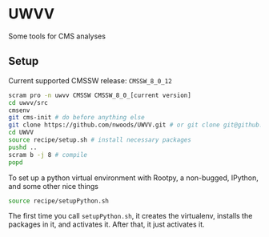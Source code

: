 # UWVV
Some tools for CMS analyses

## Setup
Current supported CMSSW release: `CMSSW_8_0_12` 

```bash
scram pro -n uwvv CMSSW CMSSW_8_0_[current version]
cd uwvv/src
cmsenv
git cms-init # do before anything else
git clone https://github.com/nwoods/UWVV.git # or git clone git@github.com:nwoods/UWVV.git if you prefer that
cd UWVV
source recipe/setup.sh # install necessary packages
pushd ..
scram b -j 8 # compile
popd
```

To set up a python virtual environment with Rootpy, a non-bugged, IPython, and some other nice things

```bash
source recipe/setupPython.sh
```

The first time you call `setupPython.sh`, it creates the virtualenv, installs the packages in it, and activates it. 
After that, it just activates it.
